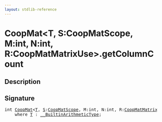 ```yaml
---
layout: stdlib-reference
---
```


# CoopMat\<T, S:CoopMatScope, M:int, N:int, R:CoopMatMatrixUse\>\.getColumnCount

## Description





## Signature 

<pre>
<span class="code_keyword">int</span> <a href="../types/coopmat-04/index" class="code_type">CoopMat</a>&lt;<a href="../types/coopmat-04/index#typeparam-T" class="code_type">T</a>, <a href="../types/coopmat-04/index#decl-S" class="code_var">S</a>:<a href="../types/coopmatscope-047/index" class="code_type">CoopMatScope</a>, M:<span class="code_keyword">int</span>, N:<span class="code_keyword">int</span>, R:<a href="../types/coopmatmatrixuse-047d/index" class="code_type">CoopMatMatrixUse</a>&gt;.<a href="getcolumncount-39">getColumnCount</a>()
    <span class='code_keyword'>where</span> <a href="../types/coopmat-04/index#typeparam-T" class="code_type">T</a> : <a href="../interfaces/0_builtinarithmetictype-029j/index" class="code_type">__BuiltinArithmeticType</a>;

</pre>

